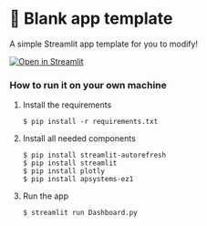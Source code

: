 # 🎈 Blank app template

A simple Streamlit app template for you to modify!

[![Open in Streamlit](https://static.streamlit.io/badges/streamlit_badge_black_white.svg)](https://blank-app-template.streamlit.app/)

### How to run it on your own machine

1. Install the requirements

   ```
   $ pip install -r requirements.txt
   ```

2. Install all needed components
   
   ```
   $ pip install streamlit-autorefresh
   $ pip install streamlit
   $ pip install plotly
   $ pip install apsystems-ez1
   ```

3. Run the app

   ```
   $ streamlit run Dashboard.py
   ```
